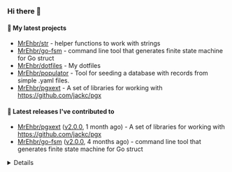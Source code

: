### Hi there 👋

#### 🌱 My latest projects

- [MrEhbr/str](https://github.com/MrEhbr/str) - helper functions to work with strings
- [MrEhbr/go-fsm](https://github.com/MrEhbr/go-fsm) - command line tool that generates finite state machine for Go struct
- [MrEhbr/dotfiles](https://github.com/MrEhbr/dotfiles) - My dotfiles
- [MrEhbr/populator](https://github.com/MrEhbr/populator) - Tool for seeding a database with records from simple .yaml files.
- [MrEhbr/pgxext](https://github.com/MrEhbr/pgxext) - A set of libraries for working with https://github.com/jackc/pgx

#### 🔭 Latest releases I've contributed to

- [MrEhbr/pgxext](https://github.com/MrEhbr/pgxext) ([v2.0.0](https://github.com/MrEhbr/pgxext/releases/tag/v2.0.0), 1 month ago) - A set of libraries for working with https://github.com/jackc/pgx
- [MrEhbr/go-fsm](https://github.com/MrEhbr/go-fsm) ([v2.0.0](https://github.com/MrEhbr/go-fsm/releases/tag/v2.0.0), 4 months ago) - command line tool that generates finite state machine for Go struct

<details>


  <h4>⭐ Recent Stars</h4>
  <ul>
  
  <li><a href="https://github.com/jhillyerd/plugin-git">jhillyerd/plugin-git</a> - Git plugin for the Fish shell (similar to oh-my-zsh git) (8 months ago)</li>
  <li><a href="https://github.com/wailsapp/wails">wailsapp/wails</a> - Create beautiful applications using Go (10 months ago)</li>
  <li><a href="https://github.com/felixge/benchmore">felixge/benchmore</a> -  (1 year ago)</li>
  <li><a href="https://github.com/pure-fish/pure">pure-fish/pure</a> - Pretty, minimal, and fast prompt for Fish shell inspired by sindresorhus/pure (1 year ago)</li>
  <li><a href="https://github.com/MrEhbr/populator">MrEhbr/populator</a> - Tool for seeding a database with records from simple .yaml files. (1 year ago)</li>
  <li><a href="https://github.com/MrEhbr/pgxext">MrEhbr/pgxext</a> - A set of libraries for working with https://github.com/jackc/pgx (1 year ago)</li>
  <li><a href="https://github.com/cristalhq/aconfig">cristalhq/aconfig</a> - Simple, useful and opinionated config loader. (1 year ago)</li>
  <li><a href="https://github.com/auxten/postgresql-parser">auxten/postgresql-parser</a> - Pure Golang PostgreSQL (SQL:2011, SQL:2008, SQL:2003, SQL:1999, and SQL-92 Standard) Parser (2 years ago)</li>
  <li><a href="https://github.com/commitizen/cz-cli">commitizen/cz-cli</a> - The commitizen command line utility. #BlackLivesMatter (2 years ago)</li>
  <li><a href="https://github.com/charmbracelet/bubbletea">charmbracelet/bubbletea</a> - A powerful little TUI framework 🏗 (2 years ago)</li>
  </ul>

  
  <h4>👯 Check out some of my recent followers</h4>
  <ul>
  
  <li><a href="https://github.com/Deprecator">Deprecator</a></li>
  </ul>

  <h4>💬 Feedback</h4>

  <p>
    If you use one of my projects, I'd love to hear from you!
    Don't be shy and let me know what you liked and what needs being improved.
    Got an issue? Open a ticket, I don't bite and will try my best to help!
  </p>

  <h4>📫 How to reach me</h4>
  <ul>
    <li>Twitter: <a href="https://twitter.com/mr_ehbr">https://twitter.com/mr_ehbr</a></li>
  </ul>

  <hr />

  <img src="https://github-readme-stats.vercel.app/api?username=MrEhbr&count_private=true&show_icons=true&theme=dracula"/>
</details>